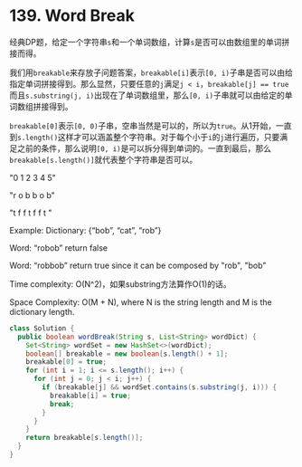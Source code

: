 # 139. Word Break

经典DP题，给定一个字符串`s`和一个单词数组，计算`s`是否可以由数组里的单词拼接而得。

我们用`breakable`来存放子问题答案，`breakable[i]`表示`[0, i)`子串是否可以由给指定单词拼接得到。那么显然，只要任意的`j`满足`j < i`，`breakable[j] == true`而且`s.substring(j, i)`出现在了单词数组里，那么`[0, i)`子串就可以由给定的单词数组拼接得到。

`breakable[0]`表示`[0, 0)`子串，空串当然是可以的，所以为`true`。从1开始，一直到`s.length()`这样才可以涵盖整个字符串。对于每个小于`i`的`j`进行遍历，只要满足之前的条件，那么说明`[0, i)`是可以拆分得到单词的。一直到最后，那么`breakable[s.length()]`就代表整个字符串是否可以。

"0 1 2 3 4 5"

"r o b b o b"

"t  f  f  t  f  f  t  "

Example: Dictionary: {“bob”, “cat”, “rob”}

Word: “robob” return false

Word: “robbob” return true since it can be composed by "rob", "bob"

Time complexity: O(N^2)，如果substring方法算作O(1)的话。

Space Complexity: O(M + N), where N is the string length and M is the dictionary length.

```java
class Solution {
  public boolean wordBreak(String s, List<String> wordDict) {
    Set<String> wordSet = new HashSet<>(wordDict);
    boolean[] breakable = new boolean[s.length() + 1];
    breakable[0] = true;
    for (int i = 1; i <= s.length(); i++) {
      for (int j = 0; j < i; j++) {
        if (breakable[j] && wordSet.contains(s.substring(j, i))) {
          breakable[i] = true;
          break;
        }
      }
    }
    return breakable[s.length()];
  }
}
```
